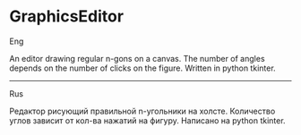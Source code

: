 # GraphicsEditor
Eng

An editor drawing regular n-gons on a canvas. The number of angles depends on the number of clicks on the figure. Written in python tkinter.
_____________________________________________________________________________________________________________________________________________________________________________________________________________________________________
Rus

Редактор рисующий правильной n-угольники на холсте. Количество углов зависит от кол-ва нажатий на фигуру. Написано на python tkinter.

